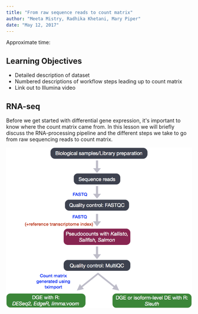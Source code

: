 ```yaml
---
title: "From raw sequence reads to count matrix"
author: "Meeta Mistry, Radhika Khetani, Mary Piper"
date: "May 12, 2017"
---
```


Approximate time: 

## Learning Objectives 

* Detailed description of dataset
* Numbered descriptions of workflow steps leading up to count matrix
* Link out to Illumina video


## RNA-seq

Before we get started with differential gene expression, it's important to know where the count matrix came from. In this lesson we will briefly discuss the RNA-processing pipeline and the different steps we take to go from raw sequencing reads to count matrix. 

<p align="center">
<img src="../img/workflow-salmon-DGE.png" >
</p>
